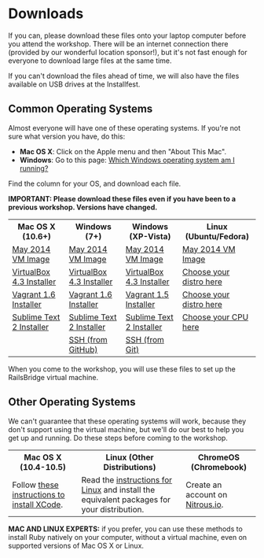 # Downloads

If you can, please download these files onto your laptop computer before
you attend the workshop. There will be an internet connection there
(provided by our wonderful location sponsor!), but it's not fast enough
for everyone to download large files at the same time.

If you can't download the files ahead of time, we will also have the
files available on USB drives at the Installfest.

## Common Operating Systems

Almost everyone will have one of these operating systems. If you're not
sure what version you have, do this:

* **Mac OS X**: Click on the Apple menu and then "About This Mac".
* **Windows**: Go to this page: [Which Windows operating system am I running?](http://windows.microsoft.com/en-us/windows/which-operating-system)

Find the column for your OS, and download each file.

**IMPORTANT: Please download these files even if you have been to a previous workshop. Versions have changed.**

<table class="downloads-files">
<tr>
  <th>Mac OS X (10.6+)</th>
  <th>Windows (7+)</th>
  <th>Windows (XP-Vista)</th>
  <th>Linux (Ubuntu/Fedora)</th>
</tr>
<tr>
  <td><a href="http://downloads.railsbridge.org/railsbridgevm-2014-05.box">May 2014 VM Image</a></td>
  <td><a href="http://downloads.railsbridge.org/railsbridgevm-2014-05.box">May 2014 VM Image</a></td>
  <td><a href="http://downloads.railsbridge.org/railsbridgevm-2014-05.box">May 2014 VM Image</a></td>
  <td><a href="http://downloads.railsbridge.org/railsbridgevm-2014-05.box">May 2014 VM Image</a></td>
</tr>
<tr>
  <td><a href="http://download.virtualbox.org/virtualbox/4.3.10/VirtualBox-4.3.10-93012-OSX.dmg">VirtualBox 4.3 Installer</a></td>
  <td><a href="http://download.virtualbox.org/virtualbox/4.3.10/VirtualBox-4.3.10-93012-Win.exe">VirtualBox 4.3 Installer</a></td>
  <td><a href="http://download.virtualbox.org/virtualbox/4.3.10/VirtualBox-4.3.10-93012-Win.exe">VirtualBox 4.3 Installer</a></td>
  <td><a href="https://www.virtualbox.org/wiki/Linux_Downloads">Choose your distro here</a></td>
</tr>
<tr>
  <td><a href="https://dl.bintray.com/mitchellh/vagrant/vagrant_1.6.1.dmg">Vagrant 1.6 Installer</a></td>
  <td><a href="https://dl.bintray.com/mitchellh/vagrant/vagrant_1.6.1.msi">Vagrant 1.6 Installer</a></td>
  <td><a href="https://dl.bintray.com/mitchellh/vagrant/vagrant_1.5.4.msi">Vagrant 1.5 Installer</a></td>
  <td><a href="http://www.vagrantup.com/downloads.html">Choose your distro here</a></td>
</tr>
<tr>
  <td><a href="http://c758482.r82.cf2.rackcdn.com/Sublime%20Text%202.0.2.dmg">Sublime Text 2 Installer</a></td>
  <td><a href="http://c758482.r82.cf2.rackcdn.com/Sublime%20Text%202.0.2%20Setup.exe">Sublime Text 2 Installer</a></td>
  <td><a href="http://c758482.r82.cf2.rackcdn.com/Sublime%20Text%202.0.2%20Setup.exe">Sublime Text 2 Installer</a></td>
  <td><a href="http://www.sublimetext.com/2">Choose your CPU here</a></td>
</tr>
<tr>
  <td></td>
  <td><a href="http://windows.github.com/">SSH (from GitHub)</a></td>
  <td><a href="https://github.com/msysgit/msysgit/releases/download/Git-1.9.2-preview20140411/Git-1.9.2-preview20140411.exe">SSH (from Git)</a></td>
  <td></td>
</tr>
</table>

When you come to the workshop, you will use these files to set up the
RailsBridge virtual machine.

## Other Operating Systems

We can't guarantee that these operating systems will work, because they
don't support using the virtual machine, but we'll do our best to help
you get up and running. Do these steps before coming to the workshop.

<table class="downloads-files">
  <th>Mac OS X (10.4-10.5)</th>
  <th>Linux (Other Distributions)</th>
  <th>ChromeOS (Chromebook)</th>
</tr>
<tr>
  <td>Follow <a href="/downloads/xcode">these instructions to install XCode</a>.</td>
  <td>Read the <a href="/downloads/linux">instructions for Linux</a> and install the equivalent packages for your distribution.</a>
  <td>Create an account on <a href="https://www.nitrous.io/">Nitrous.io</a>.</td>
</tr>
</table>

**MAC AND LINUX EXPERTS:** if you prefer, you can use these methods to
install Ruby natively on your computer, without a virtual machine,
even on supported versions of Mac OS X or Linux.
